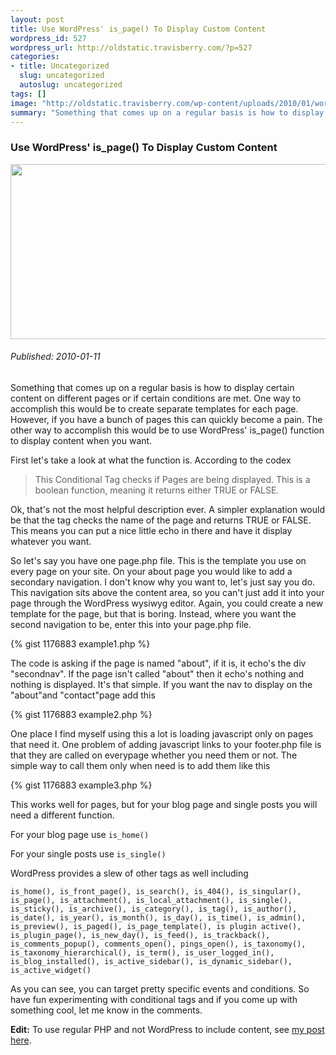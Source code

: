 ```yaml
--- 
layout: post
title: Use WordPress' is_page() To Display Custom Content
wordpress_id: 527
wordpress_url: http://oldstatic.travisberry.com/?p=527
categories: 
- title: Uncategorized
  slug: uncategorized
  autoslug: uncategorized
tags: []
image: "http://oldstatic.travisberry.com/wp-content/uploads/2010/01/wordpressnotebook.jpg"
summary: "Something that comes up on a regular basis is how to display certain content on different pages or if certain conditions are met."
---
```

<article class="post clearfix">
  <h3>Use WordPress' is_page() To Display Custom Content</h3>
  <a href="http://www.flickr.com/photos/nbachiyski/2186228674/" class="postImageLink"><img src="http://oldstatic.travisberry.com/wp-content/uploads/2010/01/wordpressnotebook.jpg" alt="" class="thumbnail alignleft" width=640 height=280 /></a>
  <h6>Published: 2010-01-11</h6>

Something that comes up on a regular basis is how to display certain content on different pages or if certain conditions are met. One way to accomplish this would be to create separate templates for each page. However, if you have a bunch of pages this can quickly become a pain. The other way to accomplish this would be to use WordPress' is_page() function to display content when you want.

First let's take a look at what the function is. According to the codex 

<blockquote>
This Conditional Tag checks if Pages are being displayed. This is a boolean function, meaning it returns either TRUE or FALSE.
</blockquote> 

Ok, that's not the most helpful description ever. A simpler explanation would be that the tag checks the name of the page and returns TRUE or FALSE. This means you can put a nice little echo in there and have it display whatever you want.

So let's say you have one page.php file. This is the template you use on every page on your site. On your about page you would like to add a secondary navigation. I don't know why you want to, let's just say you do. This navigation sits above the content area, so you can't just add it into your page through the WordPress wysiwyg editor. Again, you could create a new template for the page, but that is boring. Instead, where you want the second navigation to be, enter this into your page.php file.

{% gist 1176883 example1.php %}

The code is asking if the page is named "about", if it is, it echo's the div "secondnav". If the page isn't called "about" then it echo's nothing and nothing is displayed. It's that simple. If you want the nav to display on the "about"and "contact"page add this

{% gist 1176883 example2.php %}

One place I find myself using this a lot is loading javascript only on pages that need it. One problem of adding javascript links to your footer.php file is that they are called on everypage whether you need them or not. The simple way to call them only when need is to add them like this

{% gist 1176883 example3.php %}

This works well for pages, but for your blog page and single posts you will need a different function.

For your blog page use ``is_home()`` 

For your single posts use ``is_single()`` 

WordPress provides a slew of other tags as well including 

``is_home(), is_front_page(), is_search(), is_404(), is_singular(), is_page(), is_attachment(), is_local_attachment(), is_single(), is_sticky(), is_archive(), is_category(), is_tag(), is_author(), is_date(), is_year(), is_month(), is_day(), is_time(), is_admin(), is_preview(), is_paged(), is_page_template(), is plugin active(), is_plugin_page(), is_new_day(), is_feed(), is_trackback(), is_comments_popup(), comments_open(), pings_open(), is_taxonomy(), is_taxonomy_hierarchical(), is_term(), is_user_logged_in(), is_blog_installed(), is_active_sidebar(), is_dynamic_sidebar(), is_active_widget()``

As you can see, you can target pretty specific events and conditions. So have fun experimenting with conditional tags and if you come up with something cool, let me know in the comments.

**Edit:** To use regular PHP and not WordPress to include content, see [my post here](http://oldstatic.travisberry.com/2010/10/if-is_page-with-regular-php/).

</article>